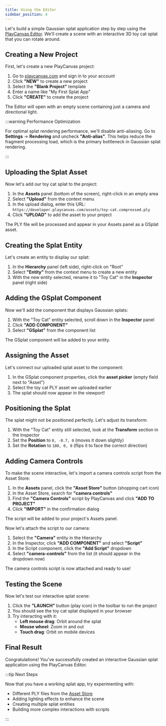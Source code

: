 ```yaml
---
title: Using the Editor
sidebar_position: 4
---
```


Let's build a simple Gaussian splat application step by step using the [PlayCanvas Editor](/user-manual/editor). We'll create a scene with an interactive 3D toy cat splat that you can rotate around.

## Creating a New Project

First, let's create a new PlayCanvas project:

1. Go to [playcanvas.com](https://playcanvas.com) and sign in to your account
2. Click **"NEW"** to create a new project
3. Select the **"Blank Project"** template
4. Enter a name like "My First Splat App"
5. Click **"CREATE"** to create the project

<!-- ![Creating a new project](/img/user-manual/gaussian-splatting/building/editor-new-project.png) -->

The Editor will open with an empty scene containing just a camera and directional light.

:::warning Performance Optimization

For optimal splat rendering performance, we'll disable anti-aliasing. Go to **Settings** → **Rendering** and uncheck **"Anti-alias"**. This helps reduce the fragment processing load, which is the primary bottleneck in Gaussian splat rendering.

:::

<!-- ![Disabling anti-aliasing in settings](/img/user-manual/gaussian-splatting/building/editor-disable-antialiasing.png) -->

## Uploading the Splat Asset

Now let's add our toy cat splat to the project:

1. In the **Assets** panel (bottom of the screen), right-click in an empty area
2. Select **"Upload"** from the context menu
3. In the upload dialog, enter this URL: `https://developer.playcanvas.com/assets/toy-cat.compressed.ply`
4. Click **"UPLOAD"** to add the asset to your project

<!-- ![Uploading a PLY asset](/img/user-manual/gaussian-splatting/building/editor-upload-asset.png) -->

The PLY file will be processed and appear in your Assets panel as a GSplat asset.

<!-- ![GSplat asset in Assets panel](/img/user-manual/gaussian-splatting/building/editor-gsplat-asset.png) -->

## Creating the Splat Entity

Let's create an entity to display our splat:

1. In the **Hierarchy** panel (left side), right-click on "Root"
2. Select **"Entity"** from the context menu to create a new entity
3. With the new entity selected, rename it to "Toy Cat" in the **Inspector** panel (right side)

<!-- ![Creating a new entity](/img/user-manual/gaussian-splatting/building/editor-create-entity.png) -->

## Adding the GSplat Component

Now we'll add the component that displays Gaussian splats:

1. With the "Toy Cat" entity selected, scroll down in the **Inspector** panel
2. Click **"ADD COMPONENT"**
3. Select **"GSplat"** from the component list

<!-- ![Adding GSplat component](/img/user-manual/gaussian-splatting/building/editor-add-gsplat-component.png) -->

The GSplat component will be added to your entity.

## Assigning the Asset

Let's connect our uploaded splat asset to the component:

1. In the GSplat component properties, click the **asset picker** (empty field next to "Asset")
2. Select the toy cat PLY asset we uploaded earlier
3. The splat should now appear in the viewport!

<!-- ![Assigning the GSplat asset](/img/user-manual/gaussian-splatting/building/editor-assign-asset.png) -->

## Positioning the Splat

The splat might not be positioned perfectly. Let's adjust its transform:

1. With the "Toy Cat" entity still selected, look at the **Transform** section in the Inspector
2. Set the **Position** to `0, -0.7, 0` (moves it down slightly)
3. Set the **Rotation** to `180, 0, 0` (flips it to face the correct direction)

<!-- ![Adjusting splat position and rotation](/img/user-manual/gaussian-splatting/building/editor-transform-splat.png) -->

## Adding Camera Controls

To make the scene interactive, let's import a camera controls script from the Asset Store:

1. In the **Assets** panel, click the **"Asset Store"** button (shopping cart icon)
2. In the Asset Store, search for **"camera controls"**
3. Find the **"Camera Controls"** script by PlayCanvas and click **"ADD TO PROJECT"**
4. Click **"IMPORT"** in the confirmation dialog

<!-- ![Importing camera controls from Asset Store](/img/user-manual/gaussian-splatting/building/editor-import-camera-controls.png) -->

The script will be added to your project's Assets panel.

<!-- ![Camera controls script in Assets panel](/img/user-manual/gaussian-splatting/building/editor-camera-controls-asset.png) -->

Now let's attach the script to our camera:

1. Select the **"Camera"** entity in the Hierarchy
2. In the Inspector, click **"ADD COMPONENT"** and select **"Script"**
3. In the Script component, click the **"Add Script"** dropdown
4. Select **"camera-controls"** from the list (it should appear in the dropdown now)

<!-- ![Attaching camera controls script](/img/user-manual/gaussian-splatting/building/editor-attach-script.png) -->

The camera controls script is now attached and ready to use!

## Testing the Scene

Now let's test our interactive splat scene:

1. Click the **"LAUNCH"** button (play icon) in the toolbar to run the project
2. You should see the toy cat splat displayed in your browser
3. Try interacting with it:
   - **Left mouse drag**: Orbit around the splat
   - **Mouse wheel**: Zoom in and out
   - **Touch drag**: Orbit on mobile devices

<!-- ![Running the splat app](/img/user-manual/gaussian-splatting/building/editor-launch-app.png) -->

## Final Result

Congratulations! You've successfully created an interactive Gaussian splat application using the PlayCanvas Editor.

<!-- ![Final splat application](/img/user-manual/gaussian-splatting/building/editor-final-result.png) -->

:::tip Next Steps

Now that you have a working splat app, try experimenting with:
- Different PLY files from the [Asset Store](/user-manual/assets/asset-store)
- Adding lighting effects to enhance the scene
- Creating multiple splat entities
- Building more complex interactions with scripts

:::
